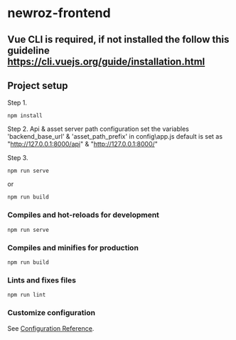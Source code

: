 # newroz-frontend
## Vue CLI is required, if not installed the follow this guideline https://cli.vuejs.org/guide/installation.html

## Project setup
Step 1. 
```
npm install
```

Step 2.
Api & asset server path configuration
set the variables 'backend_base_url' & 'asset_path_prefix' in config\app.js 
default is set as "http://127.0.0.1:8000/api" & "http://127.0.0.1:8000/"

Step 3.
```
npm run serve
```
or
```
npm run build
```

### Compiles and hot-reloads for development
```
npm run serve
```

### Compiles and minifies for production
```
npm run build
```

### Lints and fixes files
```
npm run lint
```

### Customize configuration
See [Configuration Reference](https://cli.vuejs.org/config/).

